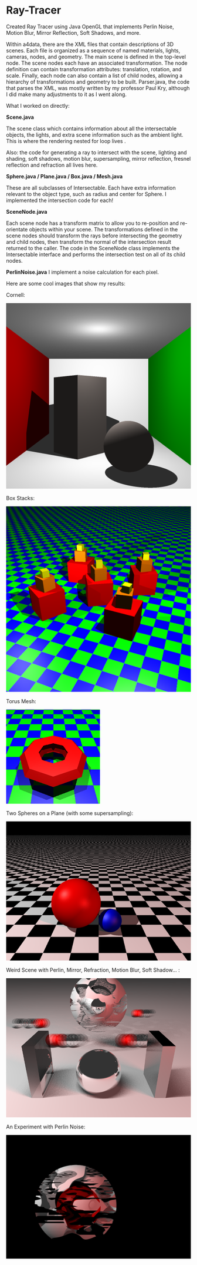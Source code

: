# Ray-Tracer
Created Ray Tracer using Java OpenGL that implements Perlin Noise, Motion Blur, Mirror Reflection, Soft Shadows, and more.  

Within a4data, there are the XML files that contain descriptions of 3D scenes. Each file is organized as a sequence of named materials, lights, cameras, nodes, and geometry. The main scene is defined in the top-level node. The scene nodes each have an associated transformation. The node definition can contain transformation attributes: translation, rotation, and scale. Finally, each node can also contain a list of child nodes, allowing a hierarchy of transformations and geometry to be built. Parser.java, the code that parses the XML, was mostly written by my professor Paul Kry, although I did make many adjustments to it as I went along.

What I worked on directly:

**Scene.java**

The scene class which contains information about all the intersectable objects, the lights, and extra scene information such as the ambient light. This is where the rendering nested for loop lives .

Also: the code for generating a ray to intersect with the scene, lighting and shading, soft shadows, motion blur, supersampling, mirror reflection, fresnel reflection and refraction all lives here. 

**Sphere.java / Plane.java / Box.java / Mesh.java**

These are all subclasses of Intersectable. Each have extra information relevant to the object type, such as radius and center for Sphere. I implemented the intersection code for each!

**SceneNode.java**

Each scene node has a transform matrix to allow you to re-position and re-orientate objects within your scene. The transformations defined in the scene nodes should transform the rays before intersecting the geometry and child nodes, then transform the normal of the intersection result returned to the caller. The code in the SceneNode class implements the Intersectable interface and performs the intersection test on all of its child nodes.

**PerlinNoise.java**
I implement a noise calculation for each pixel. 

Here are some cool images that show my results:

Cornell:

![Test Image](https://github.com/natchanishungry/Ray-Tracer/blob/master/PHOTOS/Cornell.png)

Box Stacks: 

![Test Image](https://github.com/natchanishungry/Ray-Tracer/blob/master/PHOTOS/BoxStacks.png)

Torus Mesh:

![Test Image](https://github.com/natchanishungry/Ray-Tracer/blob/master/PHOTOS/TorusMesh.png)

Two Spheres on a Plane (with some supersampling):

![Test Image](https://github.com/natchanishungry/Ray-Tracer/blob/master/PHOTOS/TwoSpheresPlane.png)

Weird Scene with Perlin, Mirror, Refraction, Motion Blur, Soft Shadow... :

![Test Image](https://github.com/natchanishungry/Ray-Tracer/blob/master/PHOTOS/FinalScene.png)

An Experiment with Perlin Noise:

![Test Image](https://github.com/natchanishungry/Ray-Tracer/blob/master/PHOTOS/perlinNoise.png)


